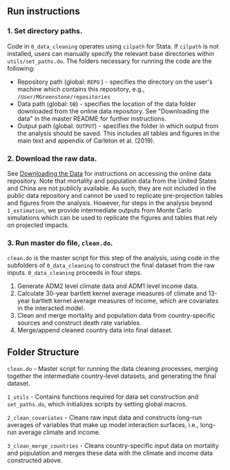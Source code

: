 ## Run instructions

### 1. Set directory paths.
Code in `0_data_cleaning` operates using `cilpath` for Stata.  If `cilpath` is not installed, users can manually specify the relevant base directories within `utils/set_paths.do`.  The folders necessary for running the code are the following:

- Repository path (global: `REPO` ) - specifies the directory on the user's machine which contains this repository, e.g., `/User/MGreenstone/repositories`
- Data path (global: `DB`) - specifies the location of the data folder downloaded from the online data repository. See "Downloading the data" in the master README for further instructions. 
- Output path (global: `OUTPUT`) - specifies the folder in which output from the analysis should be saved. This includes all tables and figures in the main text and appendix of Carleton et al. (2019). 

### 2. Download the raw data.
See [Downloading the Data](https://gitlab.com/ClimateImpactLab/Impacts/mortality/-/tree/dylan#downloading-the-data) for instructions on accessing the online data repository.
 Note that mortality and population data from the United States and China are not publicly available. As such, they are not included in the public data repository and cannot be used to replicate pre-projection tables and figures from the analysis. However, for steps in the analysis beyond `1_estimation`, we provide intermediate outputs from Monte Carlo simulations which can be used to replicate the figures and tables that rely on projected impacts.

### 3. Run master do file, `clean.do`.
`clean.do` is the master script for this step of the analysis, using code in the subfolders of `0_data_cleaning` to construct the final dataset from the raw inputs. `0_data_cleaning` proceeds in four steps.

1. Generate ADM2 level climate data and ADM1 level income data.
2. Calculate 30-year bartlett kernel average measures of climate and 13-year bartlett kernel average measures of income, which are covariates in the interacted model.
3. Clean and merge mortality and population data from country-specific sources and construct death rate variables.
4. Merge/append cleaned country data into final dataset.


## Folder Structure

`clean.do` - Master script for running the data cleaning processes, merging together the intermediate country-level datasets, and generating the final dataset.

`1_utils` - Contains functions required for data set construction and `set_paths.do`, which initializes scripts by setting global macros.

`2_clean_covariates` - Cleans raw input data and constructs long-run averages of variables that make up model interaction surfaces, i.e., long-run average climate and income.

`3_clean_merge_countries` - Cleans country-specific input data on mortality and population and merges these data with the climate and income data constructed above.










